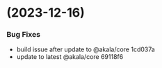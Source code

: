 #  (2023-12-16)


### Bug Fixes

* build issue after update to @akala/core 1cd037a
* update to latest @akala/core 69118f6



